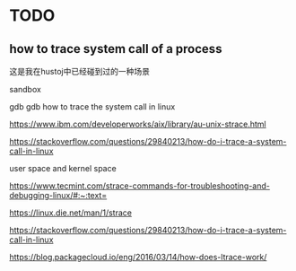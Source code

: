 # TODO

## how to trace system call of a process

这是我在hustoj中已经碰到过的一种场景

sandbox


gdb gdb how to trace the system call in linux



https://www.ibm.com/developerworks/aix/library/au-unix-strace.html


https://stackoverflow.com/questions/29840213/how-do-i-trace-a-system-call-in-linux


user space and kernel space


https://www.tecmint.com/strace-commands-for-troubleshooting-and-debugging-linux/#:~:text=


https://linux.die.net/man/1/strace


https://stackoverflow.com/questions/29840213/how-do-i-trace-a-system-call-in-linux


https://blog.packagecloud.io/eng/2016/03/14/how-does-ltrace-work/